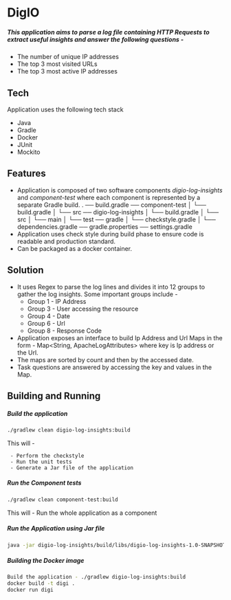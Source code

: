 # DigIO
##### This application aims to parse a log file containing HTTP Requests to extract useful insights and answer the following questions - 
- The number of unique IP addresses
- The top 3 most visited URLs
- The top 3 most active IP addresses

## Tech
Application uses the following tech stack

- Java
- Gradle
- Docker
- JUnit
- Mockito

## Features

- Application is composed of two software components _digio-log-insights_ and _component-test_ where each component is represented by a separate Gradle build.
.
── build.gradle
── component-test
│   └── build.gradle
│   └── src
── digio-log-insights
│   └── build.gradle
│   └── src
│       └── main
│       └── test
── gradle
│   └── checkstyle.gradle
│   └── dependencies.gradle
── gradle.properties
── settings.gradle
- Application uses check style during build phase to ensure code is readable and production standard.
- Can be packaged as a docker container.



## Solution

 - It uses Regex to parse the log lines and divides it into 12 groups to gather the log insights. Some important 
	groups include - 		
	 - Group 1 - IP Address
	 - Group 3 - User accessing the resource
	 - Group 4 - Date
	 - Group 6 - Url
	 - Group 8 - Response Code
 - Application exposes an interface to build Ip Address and Url Maps in the form - 
	 Map<String, ApacheLogAttributes> where key is Ip address or the Url.
 - The maps are sorted by count and then by the accessed date.
 - Task questions are answered by accessing the key and values in the Map.

## Building and Running

##### Build the application

 
```sh
./gradlew clean digio-log-insights:build
```
This will - 

	 - Perform the checkstyle
	 - Run the unit tests
	 - Generate a Jar file of the application

##### Run the Component tests

```sh
./gradlew clean component-test:build
```
This will - Run the whole application as a component

##### Run the Application using Jar file
```sh
java -jar digio-log-insights/build/libs/digio-log-insights-1.0-SNAPSHOT.jar
```

##### Building the Docker image
```sh
Build the application - ./gradlew digio-log-insights:build
docker build -t digi .
docker run digi
```


